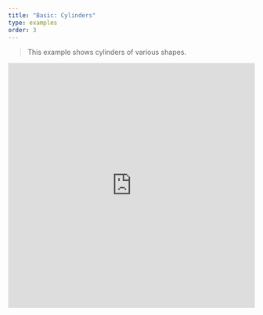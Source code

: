 ```yaml
---
title: "Basic: Cylinders"
type: examples
order: 3
---
```


> This example shows cylinders of various shapes.

<iframe width="100%" height="500" src="https://mozvr.github.io/aframe/examples/cylinders/" allowfullscreen="yes" frameborder="0"></iframe>
